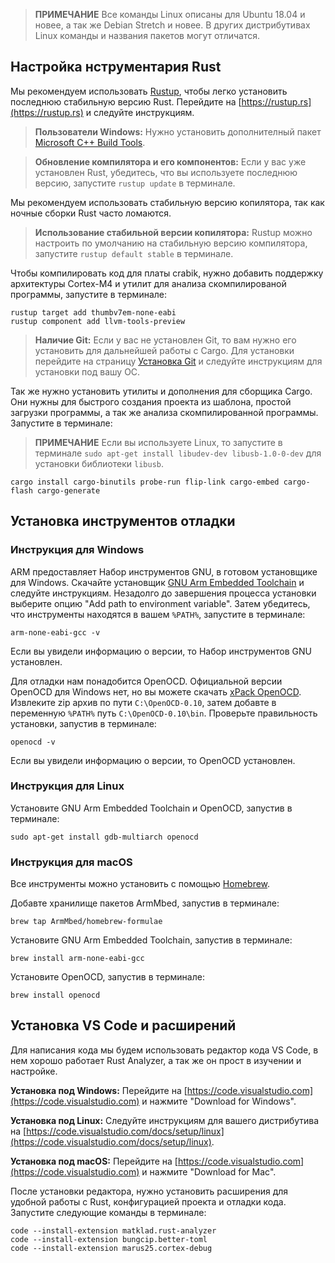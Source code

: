 > **ПРИМЕЧАНИЕ** Все команды Linux описаны для Ubuntu 18.04 и новее, а так же Debian Stretch и новее. В других дистрибутивах Linux команды и названия пакетов могут отличатся.

## Настройка нструментария Rust

Мы рекомендуем использовать [Rustup][ru], чтобы легко установить последнюю стабильную версию Rust.
Перейдите на [https://rustup.rs](https://rustup.rs) и следуйте инструкциям.

> **Пользователи Windows:** Нужно установить дополнителный пакет [Microsoft C++ Build Tools][mbt].

> **Обновление компилятора и его компонентов:** Если у вас уже установлен Rust, убедитесь, что вы используете последнюю версию, запустите `rustup update` в терминале.

Мы рекомендуем использовать стабильную версию копилятора, так как ночные сборки Rust часто ломаются.

> **Использование стабильной версии копилятора:** Rustup можно настроить по умолчанию на стабильную версию компилятора, запустите `rustup default stable` в терминале.

Чтобы компилировать код для платы crabik, нужно добавить поддержку архитектуры Cortex-M4 и утилит для анализа скомпилированой программы, запустите в терминале:

```console
rustup target add thumbv7em-none-eabi
rustup component add llvm-tools-preview
```

> **Наличие Git:** Если у вас не установлен Git, то вам нужно его установить для дальнейшей работы с Cargo. Для установки перейдите на страницу [Установка Git](https://git-scm.com/book/ru/v2/Введение-Установка-Git) и следуйте инструкциям для установки под вашу ОС.

Так же нужно установить утилиты и дополнения для сборщика Cargo.
Они нужны для быстрого создания проекта из шаблона, простой загрузки программы, а так же анализа скомпилированной программы.
Запустите в терминале:

> **ПРИМЕЧАНИЕ** Если вы используете Linux, то запустите в терминале `sudo apt-get install libudev-dev libusb-1.0-0-dev` для установки библиотеки `libusb`.

```console
cargo install cargo-binutils probe-run flip-link cargo-embed cargo-flash cargo-generate
```

## Установка инструментов отладки

### Инструкция для Windows

ARM предоставляет Набор инструментов GNU, в готовом установщике для Windows.
Скачайте установщик [GNU Arm Embedded Toolchain][armtool] и следуйте инструкциям.
Незадолго до завершения процесса установки выберите опцию "Add path to environment variable".
Затем убедитесь, что инструменты находятся в вашем `%PATH%`, запустите в терминале:

```console
arm-none-eabi-gcc -v
```

Если вы увидели информацию о версии, то Набор инструментов GNU установлен.

<!-- TODO: Сделать простой установщик OpenOCD -->

Для отладки нам понадобится OpenOCD.
Официальной версии OpenOCD для Windows нет, но вы можете скачать [xPack OpenOCD][xpoocd].
Извлеките zip архив по пути `C:\OpenOCD-0.10`, затем добавте в переменную `%PATH%` путь `C:\OpenOCD-0.10\bin`.
Проверьте правильность установки, запустив в терминале:

```console
openocd -v
```

Если вы увидели информацию о версии, то OpenOCD установлен.

### Инструкция для Linux

Установите GNU Arm Embedded Toolchain и OpenOCD, запустив в терминале:

```console
sudo apt-get install gdb-multiarch openocd
```

<!-- TODO: Дописать добавление правил для отладчика (udev rules) -->

### Инструкция для macOS

Все инструменты можно установить с помощью [Homebrew][hb].

Добавте хранилище пакетов ArmMbed, запустив в терминале:

```console
brew tap ArmMbed/homebrew-formulae
```

Установите GNU Arm Embedded Toolchain, запустив в терминале:

```console
brew install arm-none-eabi-gcc
```

Установите OpenOCD, запустив в терминале:

```console
brew install openocd
```

## Установка VS Code и расширений

Для написания кода мы будем использовать редактор кода VS Code, в нем хорошо работает Rust Analyzer, а так же он прост в изучении и настройке.

**Установка под Windows:** Перейдите на [https://code.visualstudio.com](https://code.visualstudio.com) и нажмите "Download for Windows".

**Установка под Linux:** Cледуйте инструкциям для вашего дистрибутива на [https://code.visualstudio.com/docs/setup/linux](https://code.visualstudio.com/docs/setup/linux).

**Установка под macOS:** Перейдите на [https://code.visualstudio.com](https://code.visualstudio.com) и нажмите "Download for Mac".

После установки редактора, нужно установить расширения для удобной работы с Rust, конфигурацией проекта и отладки кода. Запустите следующие команды в терминале:

```console
code --install-extension matklad.rust-analyzer
code --install-extension bungcip.better-toml
code --install-extension marus25.cortex-debug
```

[ru]: https://rustup.rs
[mbt]: https://visualstudio.microsoft.com/ru/visual-cpp-build-tools/
[armtool]: https://developer.arm.com/tools-and-software/open-source-software/developer-tools/gnu-toolchain/gnu-rm/downloads
[xpoocd]: https://github.com/xpack-dev-tools/openocd-xpack/releases
[hb]: https://brew.sh/

